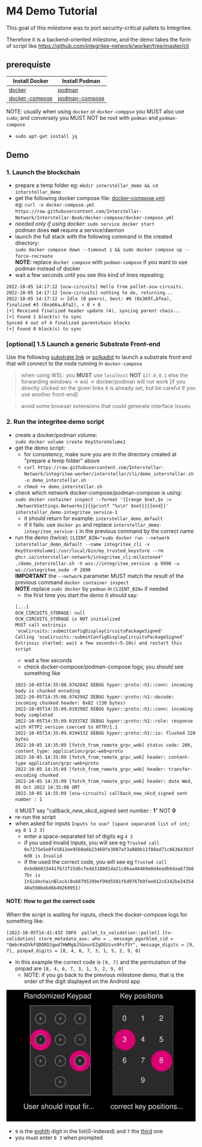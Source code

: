 # M4 Demo Tutorial

This goal of this milestone was to port security-critical pallets to Integritee.

Therefore it is a backend-oriented milestone, and the demo takes the form of script like https://github.com/integritee-network/worker/tree/master/cli

## prerequiste


| Install Docker                                             | Install Podman                                                                |
| ---------------------------------------------------------- | ----------------------------------------------------------------------------- |
| [docker](https://docs.docker.com/engine/install/)          | [podman](https://podman.io/getting-started/installation.html)                 |
| [docker-compose](https://docs.docker.com/compose/install/) | [podman-compose](https://github.com/containers/podman-compose#podman-compose) |

NOTE: usually when using `docker` or `docker-comppse` you MUST also use `sudo`; and conversely you MUST NOT be root with `podman` and `podman-compose`

- `sudo apt-get install jq`

## Demo

### 1. Launch the blockchain

- prepare a temp folder eg: `mkdir interstellar_demo && cd interstellar_demo`
- get the following docker compose file: [docker-compose.yml](https://github.com/Interstellar-Network/Interstellar-Book/blob/docker-compose/docker-compose.yml) \
eg: `curl -o docker-compose.yml https://raw.githubusercontent.com/Interstellar-Network/Interstellar-Book/docker-compose/docker-compose.yml`
- *needed only if using docker:* `sudo service docker start` \
  podman does **not** require a service/daemon
- launch the full stack with the following command in the created directory: \
`sudo docker compose down --timeout 1 && sudo docker compose up --force-recreate` \
**NOTE:** replace `docker compose` with `podman-compose` if you want to use podman instead of docker
- wait a few seconds until you see this kind of lines repeating:
```
2022-10-05 14:17:12 [ocw-circuits] Hello from pallet-ocw-circuits.
2022-10-05 14:17:12 [ocw-circuits] nothing to do, returning...
2022-10-05 14:17:12 💤 Idle (0 peers), best: #6 (0x369f…bfea), finalized #3 (0xa66a…6fa2), ⬇ 0 ⬆ 0
[+] Received finalized header update (4), syncing parent chain...
[+] Found 1 block(s) to sync
Synced 4 out of 4 finalized parentchain blocks
[+] Found 0 block(s) to sync
```


### [optional] 1.5 Launch a generic Substrate Front-end

Use the following [substrate link](https://substrate-developer-hub.github.io/substrate-front-end-template/?rpc=ws://localhost:9990) or [polkadot](https://polkadot.js.org/apps/?rpc=ws%3A%2F%2Flocalhost%3A9990#/chainstate) to launch a substrate front end
that will connect to the node running in `docker-compose`

> when using WSL: you **MUST** use `localhost` **NOT** `127.0.0.1` else the forwarding windows -> wsl -> docker/podman will not work [if you directly clicked on the given links it is already set, but be careful if you use another front-end]

> avoid some browser extensions that could generate interface issues


### 2. Run the integritee demo script

- create a docker/podman volume:\
    `sudo docker volume create KeyStoreVolume1`
- get the demo script:
    * for consistency, make sure you are in the directory created at "prepare a temp folder" above
    * `curl https://raw.githubusercontent.com/Interstellar-Network/integritee-worker/interstellar/cli/demo_interstellar.sh -o demo_interstellar.sh`
    * `chmod +x demo_interstellar.sh`
- check which network docker-compose/podman-compose is using:\
  `sudo docker container inspect --format '{{range $net,$v := .NetworkSettings.Networks}}{{printf "%s\n" $net}}{{end}}' interstellar_demo-integritee_service-1`
  - it should return for example: `interstellar_demo_default`
  - if it fails: use `docker ps` and replace `interstellar_demo-integritee_service-1` in the previous command by the correct name
- run the demo (twice): `CLIENT_BIN="sudo docker run --network interstellar_demo_default --name integritee_cli -v KeyStoreVolume1:/usr/local/bin/my_trusted_keystore --rm ghcr.io/interstellar-network/integritee_cli:milestone4" ./demo_interstellar.sh -V wss://integritee_service -p 9990 -u ws://integritee_node -P 2090` \
  **IMPORTANT** the `--network` parameter MUST match the result of the previous command `docker container inspect`\
  **NOTE** replace `sudo docker` by `podman` in `CLIENT_BIN=` if needed
    * the first time you start the demo it should say:
    ```
    [...]
    OCW_CIRCUITS_STORAGE: null
    OCW_CIRCUITS_STORAGE is NOT initialized
    MUST call extrinsic 'ocwCircuits::submitConfigDisplayCircuitsPackageSigned'
    Calling 'ocwCircuits::submitConfigDisplayCircuitsPackageSigned'
    Extrinsic started: wait a few seconds(~5-10s) and restart this script
    ```
    * wait a few seconds
    * check docker-compose/podman-compose logs; you should see something like
    ```
    2022-10-05T14:35:08.974284Z DEBUG hyper::proto::h1::conn: incoming body is chunked encoding
    2022-10-05T14:35:08.974294Z DEBUG hyper::proto::h1::decode: incoming chunked header: 0x82 (130 bytes)
    2022-10-05T14:35:09.019290Z DEBUG hyper::proto::h1::conn: incoming body completed
    2022-10-05T14:35:09.019378Z DEBUG hyper::proto::h1::role: response with HTTP2 version coerced to HTTP/1.1
    2022-10-05T14:35:09.019433Z DEBUG hyper::proto::h1::io: flushed 220 bytes
    2022-10-05 14:35:09 [fetch_from_remote_grpc_web] status code: 200, content_type: application/grpc-web+proto
    2022-10-05 14:35:09 [fetch_from_remote_grpc_web] header: content-type application/grpc-web+proto
    2022-10-05 14:35:09 [fetch_from_remote_grpc_web] header: transfer-encoding chunked
    2022-10-05 14:35:09 [fetch_from_remote_grpc_web] header: date Wed, 05 Oct 2022 14:35:08 GMT
    2022-10-05 14:35:09 [ocw-circuits] callback_new_skcd_signed sent number : 1
    ```
    it MUST say "callback_new_skcd_signed sent number : **1**" NOT **0**
- re-run the script
- when asked for inputs `Inputs to use? [space separated list of int; eg 0 1 2 3]`
    * enter a space-separated list of digits eg `4 2`
    * if you used invalid inputs, you will see eg `Trusted call 0x7275e5e0fe5812ee9560a6b23469fe3007af3a080b11f88ad71c66364393f6d8 is Invalid`
    * if the used the correct code, you will see eg `Trusted call 0xbd86033441f672f15d6cfedd3180d1da21c86aa46469e0d4eadb6daa673b87bc is InSidechainBlock(0xb8795299ef99d5501f6d9767b9fee012c6342be2435440a598bebd6b49260951)`

#### NOTE: How to get the correct code

When the script is waiting for inputs, check the docker-compose logs for something like:
```
[2022-10-05T14:41:43Z INFO  pallet_tx_validation::pallet] [tx-validation] store_metadata_aux: who = , message_pgarbled_cid = "QmbcKoDVkFQDQRDJgwd7HWMgbJ5GnurEZgDEUivn9Fsf5Y", message_digits = [9, 7], pinpad_digits = [8, 4, 6, 7, 3, 1, 5, 2, 9, 0]
```

* In this example the correct code is `[9, 7]` and the permutation of the pinpad are `[8, 4, 6, 7, 3, 1, 5, 2, 9, 0]`
    * NOTE: if you go back to the previous milestone demo, that is the order of the digit displayed on the Android app


![random keypad](./fig/random-keypad.svg)




* `9` is the <u>eighth</u> digit in the list(0-indexed) and `7` the <u>third</u> one
* you must enter `8 3` when prompted
